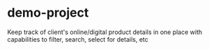 # demo-project
Keep track of client's online/digital product details in one place with capabilities to filter, search, select for details, etc
